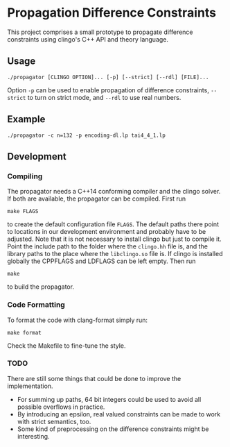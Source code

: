 Propagation Difference Constraints
==================================

This project comprises a small prototype to propagate difference constraints
using clingo's C++ API and theory language.

Usage
-----

    ./propagator [CLINGO OPTION]... [-p] [--strict] [--rdl] [FILE]...

Option `-p` can be used to enable propagation of difference constraints,
`--strict` to turn on strict mode, and `--rdl` to use real numbers.

Example
-------

    ./propagator -c n=132 -p encoding-dl.lp tai4_4_1.lp

Development
-----------

### Compiling

The propagator needs a C++14 conforming compiler and the clingo solver. If both
are available, the propagator can be compiled. First run

    make FLAGS

to create the default configuration file `FLAGS`.  The default paths there
point to locations in our development environment and probably have to be
adjusted.  Note that it is not necessary to install clingo but just to compile
it. Point the include path to the folder where the `clingo.hh` file is, and the
library paths to the place where the `libclingo.so` file is.  If clingo is
installed globally the CPPFLAGS and LDFLAGS can be left empty. Then run

    make

to build the propagator.

### Code Formatting

To format the code with clang-format simply run:

    make format

Check the Makefile to fine-tune the style.

### TODO

There are still some things that could be done to improve the implementation.

- For summing up paths, 64 bit integers could be used to avoid all possible
  overflows in practice.
- By introducing an epsilon, real valued constraints can be made to work with
  strict semantics, too.
- Some kind of preprocessing on the difference constraints might be
  interesting.
